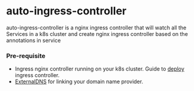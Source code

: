 # auto-ingress-controller
auto-ingress-controller is a nginx ingress controller that will watch all the Services in a k8s cluster and create nginx ingress controller based on the annotations in service

### Pre-requisite
- Ingress nginx controller running on your k8s cluster. Guide to [deploy][1] ingress controller.
- [ExternalDNS][2] for linking your domain name provider.



[1]: https://kubernetes.github.io/ingress-nginx/deploy/
[2]: https://github.com/kubernetes-sigs/external-dns
